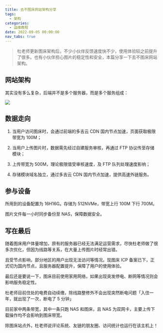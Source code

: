 ```yaml
---
title: 去不图床网站架构分享
tags:
  - 架构
categories:
  - 运维教程
date: 2022-09-05 00:00:00
nav_tabs: true
---
```


> 杜老师更新图床架构后，不少小伙伴反馈速度快不少，使用体验较之前提升了很多。也有小伙伴担心图片的稳定性和安全，本篇分享一下去不图床网站架构。

<!-- more -->

## 网站架构

其实没有多么复杂，后端并不是多个服务器，而是多个服务组成：

![](https://cdn.dusays.com/2022/09/500-1.jpg)

## 数据走向

1. 当用户访问图床时，会通过前端的多吉云 CDN 国内节点加速，页面获取极限带宽为 100M；

2. 当用户上传图片时，数据需先经过自建服务审核，再通过 FTP 协议传至存储模块；

3. 上传带宽为 500M，理论极限值受审核速度，及 FTP 队列处理速度影响；

4. 存储模块域名独立，通过多吉云 CDN 国内节点加速，提供高速外链服务。

## 参与设备

所用到的设备配置为 16H16G。存储为 512NVMe，带宽上行 100M 下行 700M。

图片文件每一小时同步备份至 NAS，保障数据安全。

## 写在最后

随着图床用户体量增加，原有的服务器已经无法满足运营需求，尽快杜老师做了很多次优化，但因为线路等关系，在大量上传图片时经常出错。

且受节点影响，部分地区的用户出现无法访问等情况。现图床 ICP 备案已下，正式切为国内节点，且服务器配置提升，保障了用户的使用体验。

最后还是要说一下，图床目前使用家用网络，如果出现突发停电、断网等情况则会影响服务稳定性。

杜老师目前住处的电费自动续缴，除线路整修外不会出现突然断电问题「入住一年，就出现了一次，断电了 5 分钟」

目前家中两条带宽，其中一条只跑 NAS 和图床，且 NAS 为双网卡，主要上传下载操作均不会影响到图床带宽。

除图床站点外，杜老师说评论系统、友链的朋友圈、访问统计也运行在该主机上！